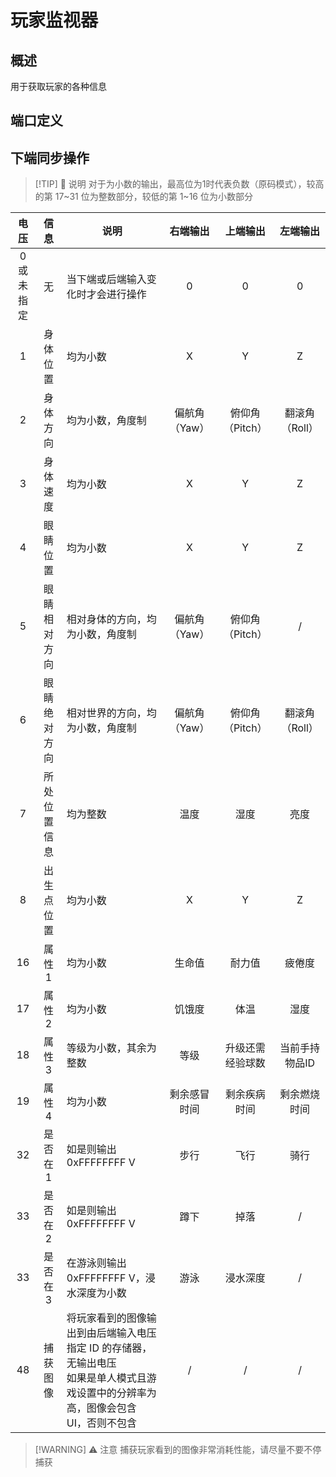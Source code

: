 <script setup lang="ts">
import ElectricConnection from "../../../components/ElectricElement/ElectricConnection";
import ElectricConnectorType from "../../../components/ElectricElement/ElectricConnectorType";
import ElectricConnectorDirection from "../../../components/ElectricElement/ElectricConnectorDirection";
import ElectricConnectionDisplayMode from "../../../components/ElectricElement/ElectricConnectionDisplayMode";
import IOPort from "../../../components/ElectricElement/IOPort";
import ElectricElement from "../../../components/ElectricElement/ElectricElement.vue";

let connections = [
    new ElectricConnection(ElectricConnectorDirection.Top, ElectricConnectorType.Output, ElectricConnectionDisplayMode.Hide, [
        new IOPort(1, 32, "输出结果", "")
    ], false, true),
    new ElectricConnection(ElectricConnectorDirection.Right, ElectricConnectorType.Output, ElectricConnectionDisplayMode.Hide, [
        new IOPort(1, 32, "输出结果", "")
    ], false, true),
        new ElectricConnection(ElectricConnectorDirection.Bottom, ElectricConnectorType.Input, ElectricConnectionDisplayMode.BitWidth, [
        new IOPort(1, 16, "同步操作", ""),
        new IOPort(1, 16, "指定玩家序号", "")
    ], false, true),
    new ElectricConnection(ElectricConnectorDirection.Left, ElectricConnectorType.Output, ElectricConnectionDisplayMode.Hide, [
        new IOPort(1, 32, "输出结果", "")
    ], false, true),
        new ElectricConnection(ElectricConnectorDirection.In, ElectricConnectorType.Input, ElectricConnectionDisplayMode.BitWidth, [
        new IOPort(1, 32, "将捕获的图像输出到指定 ID 的存储器", ""),
    ], false, true)
];
</script>

# 玩家监视器 <Badge text="v2.0"/>

## 概述

用于获取玩家的各种信息

## 端口定义

<ElectricElement imgAltPrefix="玩家监视器" :connections="connections" imgSrc="/images/expand/sensors/GVPlayerMonitorBlock.webp"/>

## 下端同步操作

> [!TIP] 📝 说明
> 对于为小数的输出，最高位为1时代表负数（原码模式），较高的第 17~31 位为整数部分，较低的第 1~16 位为小数部分

|     电压      |   信息   | 说明                                                                        |   右端输出   |    上端输出    |   左端输出    |
|:-----------:|:------:|---------------------------------------------------------------------------|:--------:|:----------:|:---------:|
| 0 或<br/>未指定 |   无    | 当下端或后端输入变化时才会进行操作                                                         |    0     |     0      |     0     |
|      1      |  身体位置  | 均为小数                                                                      |    X     |     Y      |     Z     |
|      2      |  身体方向  | 均为小数，角度制                                                                  | 偏航角（Yaw） | 俯仰角（Pitch） | 翻滚角（Roll） |
|      3      |  身体速度  | 均为小数                                                                      |    X     |     Y      |     Z     |
|      4      |  眼睛位置  | 均为小数                                                                      |    X     |     Y      |     Z     |
|      5      | 眼睛相对方向 | 相对身体的方向，均为小数，角度制                                                          | 偏航角（Yaw） | 俯仰角（Pitch） |     /     |
|      6      | 眼睛绝对方向 | 相对世界的方向，均为小数，角度制                                                          | 偏航角（Yaw） | 俯仰角（Pitch） | 翻滚角（Roll） |
|      7      | 所处位置信息 | 均为整数                                                                      |    温度    |     湿度     |    亮度     |
|      8      | 出生点位置  | 均为小数                                                                      |    X     |     Y      |     Z     |
|     16      |  属性1   | 均为小数                                                                      |   生命值    |    耐力值     |    疲倦度    |
|     17      |  属性2   | 均为小数                                                                      |   饥饿度    |     体温     |    湿度     |
|     18      |  属性3   | 等级为小数，其余为整数                                                               |    等级    |  升级还需经验球数  | 当前手持物品ID  |
|     19      |  属性4   | 均为小数                                                                      |  剩余感冒时间  |   剩余疾病时间   |  剩余燃烧时间   |
|     32      |  是否在1  | 如是则输出 0xFFFFFFFF V                                                        |    步行    |     飞行     |    骑行     |
|     33      |  是否在2  | 如是则输出 0xFFFFFFFF V                                                        |    蹲下    |     掉落     |     /     |
|     33      |  是否在3  | 在游泳则输出 0xFFFFFFFF V，浸水深度为小数                                               |    游泳    |    浸水深度    |     /     |
|     48      |  捕获图像  | 将玩家看到的图像输出到由后端输入电压指定 ID 的存储器，无输出电压<br/>如果是单人模式且游戏设置中的分辨率为高，图像会包含 UI，否则不包含 |    /     |     /      |     /     |

> [!WARNING] ⚠ 注意
> 捕获玩家看到的图像非常消耗性能，请尽量不要不停捕获